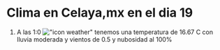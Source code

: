 # Clima en Celaya,mx en el dia 19

1. A las 1:0 !["icon weather"](http://openweathermap.org/img/w/10n.png) tenemos una temperatura de 16.67 C con lluvia moderada y  vientos de 0.5 y nubosidad al 100%
